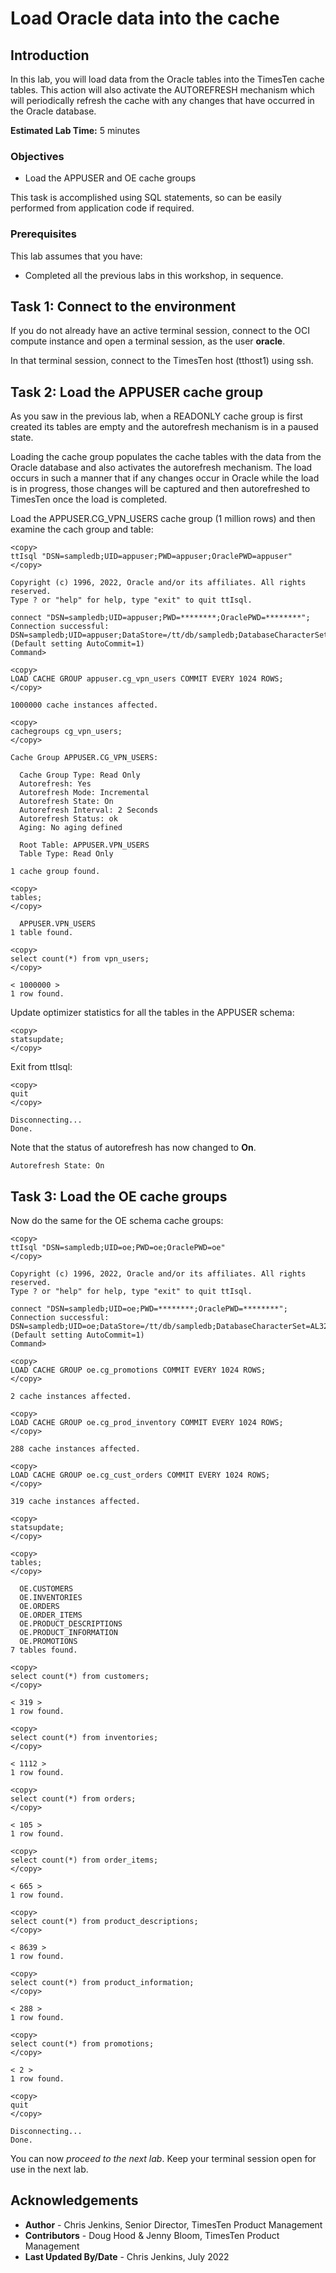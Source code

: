 # Load Oracle data into the cache

## Introduction

In this lab, you will load data from the Oracle tables into the TimesTen cache tables. This action will also activate the AUTOREFRESH mechanism which will periodically refresh the cache with any changes that have occurred in the Oracle database.

**Estimated Lab Time:** 5 minutes

### Objectives

- Load the APPUSER and OE cache groups

This task is accomplished using SQL statements, so can be easily performed from application code if required.

### Prerequisites

This lab assumes that you have:

- Completed all the previous labs in this workshop, in sequence.

## Task 1: Connect to the environment

If you do not already have an active terminal session, connect to the OCI compute instance and open a terminal session, as the user **oracle**.

In that terminal session, connect to the TimesTen host (tthost1) using ssh.

## Task 2: Load the APPUSER cache group

As you saw in the previous lab, when a READONLY cache group is first created its tables are empty and the autorefresh mechanism is in a paused state.

Loading the cache group populates the cache tables with the data from the Oracle database and also activates the autorefresh mechanism. The load occurs in such a manner that if any changes occur in Oracle while the load is in progress, those changes will be captured and then autorefreshed to TimesTen once the load is completed.

Load the APPUSER.CG\_VPN\_USERS cache group (1 million rows) and then examine the cach group and table:

```
<copy>
ttIsql "DSN=sampledb;UID=appuser;PWD=appuser;OraclePWD=appuser"
</copy>
```

```
Copyright (c) 1996, 2022, Oracle and/or its affiliates. All rights reserved.
Type ? or "help" for help, type "exit" to quit ttIsql.

connect "DSN=sampledb;UID=appuser;PWD=********;OraclePWD=********";
Connection successful: DSN=sampledb;UID=appuser;DataStore=/tt/db/sampledb;DatabaseCharacterSet=AL32UTF8;ConnectionCharacterSet=AL32UTF8;LogFileSize=256;LogBufMB=256;PermSize=1024;TempSize=256;OracleNetServiceName=ORCLPDB1;
(Default setting AutoCommit=1)
Command>
```

```
<copy>
LOAD CACHE GROUP appuser.cg_vpn_users COMMIT EVERY 1024 ROWS;
</copy>
```

```
1000000 cache instances affected.
```

```
<copy>
cachegroups cg_vpn_users;
</copy>
```

```
Cache Group APPUSER.CG_VPN_USERS:

  Cache Group Type: Read Only
  Autorefresh: Yes
  Autorefresh Mode: Incremental
  Autorefresh State: On
  Autorefresh Interval: 2 Seconds
  Autorefresh Status: ok
  Aging: No aging defined

  Root Table: APPUSER.VPN_USERS
  Table Type: Read Only

1 cache group found.
```

```
<copy>
tables;
</copy>
```

```
  APPUSER.VPN_USERS
1 table found. 
```

```
<copy>
select count(*) from vpn_users;
</copy>
```

```
< 1000000 >
1 row found.
```
Update optimizer statistics for all the tables in the APPUSER schema:

```
<copy>
statsupdate;
</copy>
```

Exit from ttIsql:

```
<copy>
quit
</copy>
```

```
Disconnecting...
Done.
```

Note that the status of autorefresh has now changed to  **On**.

```
Autorefresh State: On
```

## Task 3: Load the OE cache groups

Now do the same for the OE schema cache groups:

```
<copy>
ttIsql "DSN=sampledb;UID=oe;PWD=oe;OraclePWD=oe"
</copy>
```

```
Copyright (c) 1996, 2022, Oracle and/or its affiliates. All rights reserved.
Type ? or "help" for help, type "exit" to quit ttIsql.

connect "DSN=sampledb;UID=oe;PWD=********;OraclePWD=********";
Connection successful: DSN=sampledb;UID=oe;DataStore=/tt/db/sampledb;DatabaseCharacterSet=AL32UTF8;ConnectionCharacterSet=AL32UTF8;LogFileSize=256;LogBufMB=256;PermSize=1024;TempSize=256;OracleNetServiceName=ORCLPDB1;
(Default setting AutoCommit=1)
Command> 
```

```
<copy>
LOAD CACHE GROUP oe.cg_promotions COMMIT EVERY 1024 ROWS;
</copy>
```

```
2 cache instances affected.
```

```
<copy>
LOAD CACHE GROUP oe.cg_prod_inventory COMMIT EVERY 1024 ROWS;
</copy>
```

```
288 cache instances affected.
```

```
<copy>
LOAD CACHE GROUP oe.cg_cust_orders COMMIT EVERY 1024 ROWS;
</copy>
```

```
319 cache instances affected.
```

```
<copy>
statsupdate;
</copy>
```

```
<copy>
tables;
</copy>
```

```
  OE.CUSTOMERS
  OE.INVENTORIES
  OE.ORDERS
  OE.ORDER_ITEMS
  OE.PRODUCT_DESCRIPTIONS
  OE.PRODUCT_INFORMATION
  OE.PROMOTIONS
7 tables found.
```

```
<copy>
select count(*) from customers;
</copy>
```

```
< 319 >
1 row found.
```

```
<copy>
select count(*) from inventories;
</copy>
```

```
< 1112 >
1 row found.
```

```
<copy>
select count(*) from orders;
</copy>
```

```
< 105 >
1 row found.
```

```
<copy>
select count(*) from order_items;
</copy>
```

```
< 665 >
1 row found.
```

```
<copy>
select count(*) from product_descriptions;
</copy>
```

```
< 8639 >
1 row found.
```

```
<copy>
select count(*) from product_information;
</copy>
```

```
< 288 >
1 row found.
```

```
<copy>
select count(*) from promotions;
</copy>
```

```
< 2 >
1 row found.
```

```
<copy>
quit
</copy>
```

```
Disconnecting...
Done.
```

You can now *proceed to the next lab*. Keep your terminal session open for use in the next lab.

## Acknowledgements

* **Author** - Chris Jenkins, Senior Director, TimesTen Product Management
* **Contributors** -  Doug Hood & Jenny Bloom, TimesTen Product Management
* **Last Updated By/Date** - Chris Jenkins, July 2022

